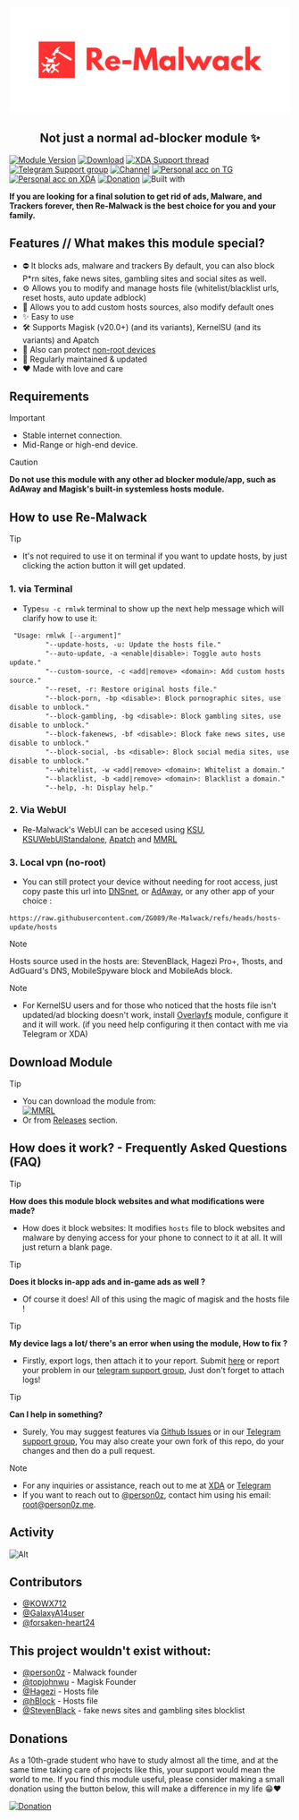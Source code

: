 <div align="center">
  
<img src="./assets/Re-Malwack.png" alt="logo" />
</div>
<h2 align="center">Not just a normal ad-blocker module ✨</h2>

[![Module Version](https://img.shields.io/badge/Module_Version-v6.0-44cc11?style=for-the-badge)](https://github.com/ZG089/Re-Malwack/releases/tag/v6.0)
[![Download](https://img.shields.io/github/downloads/ZG089/Re-Malwack/total?style=for-the-badge&cacheSeconds=2)](https://github.com/ZG089/Re-Malwack/releases)
[![XDA Support thread](https://img.shields.io/badge/XDA_Support_thread-252850?style=for-the-badge&color=gray&logo=xdadevelopers)](https://xdaforums.com/t/re-malwack-revival-of-malwack-module.4690049/)
[![Telegram Support group](https://img.shields.io/badge/Telegram_Support_Group-252850?style=for-the-badge&color=gray&logo=telegram)](https://t.me/Re_Malwack)
[![Channel](https://img.shields.io/badge/Follow_Channel-ZGTechs-252850?style=for-the-badge&color=blue&logo=telegram)](https://t.me/ZGTechs)
[![Personal acc on TG](https://img.shields.io/badge/Contact_Developer_via-Telegram-252850?style=for-the-badge&color=blue&logo=telegram)](https://t.me/ZG089)
[![Personal acc on XDA](https://img.shields.io/badge/Contact_Developer_via-XDA-252850?style=for-the-badge&color=orange&logo=xdadevelopers)](https://xdaforums.com/m/ZG089.11432109/)
[![Donation](https://img.shields.io/badge/Support%20Development-black?style=for-the-badge&logo=buymeacoffee&logoColor=black&logoSize=auto&color=%23FFDD00&cacheSeconds=2&link=https%3A%2F%2Fbuymeacoffee.com%2Fzg089&link=https%3A%2F%2Fbuymeacoffee.com%2Fzg089)](https://buymeacoffee.com/zg089)
![Built with](https://img.shields.io/badge/Made_with-Love-red?style=for-the-badge)

**If you are looking for a final solution to get rid of ads, Malware, and Trackers forever, then Re-Malwack is the best choice for you and your family.**

## Features // What makes this module special?
- ⛔ It blocks ads, malware and trackers By default, you can also block P*rn sites, fake news sites, gambling sites and social sites as well.
- ⚙ Allows you to modify and manage hosts file (whitelist/blacklist urls, reset hosts, auto update adblock)
- 🤙 Allows you to add custom hosts sources, also modify default ones
- ✨ Easy to use
- 🛠 Supports Magisk (v20.0+) (and its variants), KernelSU (and its variants) and Apatch
- 👀 Also can protect [non-root devices](https://github.com/ZG089/Re-Malwack/tree/main?tab=readme-ov-file#3-local-vpn-no-root)
- 🔧 Regularly maintained & updated
- ❤ Made with love and care


## Requirements
> [!IMPORTANT]
> - Stable internet connection.
> - Mid-Range or high-end device.

> [!CAUTION]
> **Do not use this module with any other ad blocker module/app, such as AdAway and Magisk's built-in systemless hosts module.**

## How to use Re-Malwack
> [!TIP]
> - It's not required to use it on terminal if you want to update hosts, by just clicking the action button it will get updated.

### 1. via Terminal
- Type``su -c rmlwk`` terminal to show up the next help message which will clarify how to use it:

```
 "Usage: rmlwk [--argument]"
         "--update-hosts, -u: Update the hosts file."
         "--auto-update, -a <enable|disable>: Toggle auto hosts update."
         "--custom-source, -c <add|remove> <domain>: Add custom hosts source."
         "--reset, -r: Restore original hosts file."
         "--block-porn, -bp <disable>: Block pornographic sites, use disable to unblock."
         "--block-gambling, -bg <disable>: Block gambling sites, use disable to unblock."
         "--block-fakenews, -bf <disable>: Block fake news sites, use disable to unblock."
         "--block-social, -bs <disable>: Block social media sites, use disable to unblock."
         "--whitelist, -w <add|remove> <domain>: Whitelist a domain."
         "--blacklist, -b <add|remove> <domain>: Blacklist a domain."
         "--help, -h: Display help."
```

### 2. Via WebUI
 - Re-Malwack's WebUI can be accesed using [KSU](https://github.com/tiann/KernelSU), [KSUWebUIStandalone](https://github.com/5ec1cff/KsuWebUIStandalone), [Apatch](https://github.com/bmax121/APatch) and [MMRL](https://github.com/DerGoogler/MMRL)

### 3. Local vpn (no-root)
- You can still protect your device without needing for root access, just copy paste this url into [DNSnet](https://play.google.com/store/apps/details?id=dev.clombardo.dnsnet), or [AdAway](https://f-droid.org/packages/org.adaway/), or any other app of your choice :

```
https://raw.githubusercontent.com/ZG089/Re-Malwack/refs/heads/hosts-update/hosts
```
> [!NOTE]
> Hosts source used in the hosts are: StevenBlack, Hagezi Pro+, 1hosts, and AdGuard's DNS, MobileSpyware block and MobileAds block.

> [!NOTE]
> - For KernelSU users and for those who noticed that the hosts file isn't updated/ad blocking doesn't work, install [Overlayfs](https://github.com/HuskyDG/magic_overlayfs) module, configure it and it will work. (if you need help configuring it then contact with me via Telegram or XDA)


## Download Module
> [!TIP]
> - You can download the module from:\
[![MMRL](https://mmrl.dev/assets/badge.svg)](https://mmrl.dev/repository/zguectZGR/Re-Malwack)
> - Or from [Releases](https://github.com/ZG089/Re-Malwack/releases/latest) section.


## How does it work? - Frequently Asked Questions (FAQ)

> [!TIP]
> **How does this module block websites and what modifications were made?**
> - How does it block websites: It modifies `hosts` file to block websites and malware by denying access for your phone to connect to it at all. It will just return a blank page.


> [!TIP]
> **Does it blocks in-app ads and in-game ads as well ?**
> - Of course it does! All of this using the magic of magisk and the hosts file !

> [!TIP]
> **My device lags a lot/ there's an error when using the module, How to fix ?**
> - Firstly, export logs, then attach it to your report. Submit [here](https://github.com/ZG089/Re-Malwack/issues) or report your problem in our [telegram support group](https://t.me/Re_Malwack), Just don't forget to attach logs!

> [!TIP]
> **Can I help in something?**
> - Surely, You may suggest features via [Github Issues](https://github.com/ZG089/Re-Malwack/issues) or in our [Telegram support group](https://t.me/Re_Malwack), You may also create your own fork of this repo, do your changes and then do a pull request.

> [!NOTE]
> - For any inquiries or assistance, reach out to me at [XDA](https://xdaforums.com/m/ZG089.11432109/) or [Telegram](https://t.me/ZG089)
> - If you want to reach out to [@person0z](https://github.com/Person0z), contact him using his email: root@person0z.me.

## Activity
![Alt](https://repobeats.axiom.co/api/embed/50cd7eb6e07d7ff3f816d826d9cd6d2bf0551c03.svg)
 
## Contributors
- [@KOWX712](https://github.com/KOWX712)
- [@GalaxyA14user](https://github.com/GalaxyA14user)
- [@forsaken-heart24](https://github.com/forsaken-heart24)

## This project wouldn't exist without:
- [@person0z](https://github.com/Person0z) - Malwack founder
- [@topjohnwu](https://github.com/topjohnwu) - Magisk Founder
- [@Hagezi](https://github.com/hagezi/dns-blocklists) - Hosts file
- [@hBlock](https://github.com/hectorm/hblock) - Hosts file
- [@StevenBlack](https://github.com/StevenBlack/hosts) - fake news sites and gambling sites blocklist

## Donations
As a 10th-grade student who have to study almost all the time, and at the same time taking care of projects like this, your support would mean the world to me. If you find this module useful, please consider making a small donation using the button below, this will make a difference in my life 😁❤️

[![Donation](https://img.shields.io/badge/BUY_ME_A_COFFEE-black?&logo=buymeacoffee&logoColor=black&style=for-the-badge&logoSize=50&color=%23FFDD00&cacheSeconds=2&link=https%3A%2F%2Fbuymeacoffee.com%2Fzg089&link=https%3A%2F%2Fbuymeacoffee.com%2Fzg089)](https://buymeacoffee.com/zg089)
